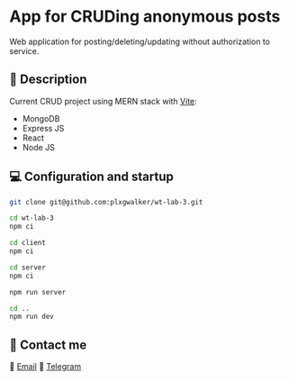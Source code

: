 # App for CRUDing anonymous posts

Web application for posting/deleting/updating without authorization to service.

## :pencil: Description

Current CRUD project using MERN stack with [Vite]("https://vitejs.dev/"):

- MongoDB
- Express JS
- React
- Node JS

## :computer: Configuration and startup

```bash
git clone git@github.com:plxgwalker/wt-lab-3.git

cd wt-lab-3
npm ci

cd client
npm ci

cd server
npm ci

npm run server

cd ..
npm run dev
```

## :iphone: Contact me

:email: [Email](mailto:olegsuv.dev@gmail.com)
:calling: [Telegram](https://t.me/suph0mi3)
